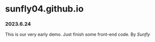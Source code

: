 # sunfly04.github.io

### 2023.6.24

This is our very early demo. Just finish some front-end code. By *Sunfly*
